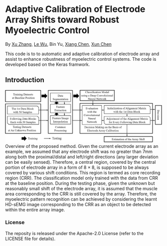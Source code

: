 # Adaptive Calibration of Electrode Array Shifts toward Robust Myoelectric Control
By [Xu Zhang](https://est.ustc.edu.cn/2015/0729/c4618a42767/page.psp), [Le Wu](https://github.com/wule1994), Bin Yu, [Xiang Chen](https://scholar.google.com/citations?hl=en&user=JURnq4QAAAAJ), [Xun Chen](http://staff.ustc.edu.cn/~xunchen/index.htm)

This code is to to automatic and adaptive calibration of electrode array and assist to enhance robustness of myoelectric control systems. The code is developed based on the Keras framwork.

## Introduction
![](./image/flowchart.png "flowchart of the proposed method")
Overview of the proposed method. Given the current electrode array as an example, we assumed that any electrode shift was no greater than 7mm along both the proximal/distal and left/right directions (any larger deviation can be easily sensed). Therefore, a central region, covered by the central portion of electrode array in a form of 8 × 8, is supposed to be always covered by various shift conditions. This region is termed as core recording region (CRR). The classification model only trained with the data from CRR at the baseline position. During the testing phase, given the unknown but reasonably small shift of the electrode array, it is assumed that the muscle area corresponding to the CRR is still covered by the array. Therefore, the myoelectric pattern recognition can be achieved by considering the learnt HD-sEMG image corresponding to the CRR as an object to be detected within the entire array image.

### License

The reposity is released under the Apache-2.0 License (refer to the LICENSE file for details).